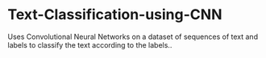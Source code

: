 # Text-Classification-using-CNN
Uses Convolutional Neural Networks on a dataset of sequences of text and labels to classify the text according to the labels..
